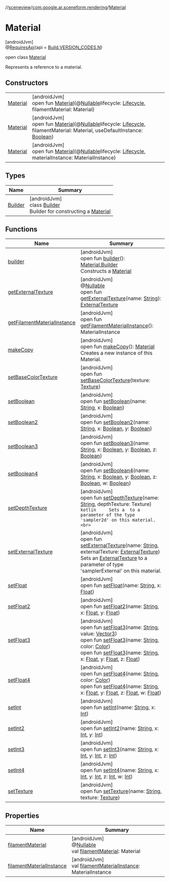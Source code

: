 //[sceneview](../../../index.md)/[com.google.ar.sceneform.rendering](../index.md)/[Material](index.md)

# Material

[androidJvm]\
@[RequiresApi](https://developer.android.com/reference/kotlin/androidx/annotation/RequiresApi.html)(api = [Build.VERSION_CODES.N](https://developer.android.com/reference/kotlin/android/os/Build.VERSION_CODES.html))

open class [Material](index.md)

Represents a reference to a material.

## Constructors

| | |
|---|---|
| [Material](-material.md) | [androidJvm]<br>open fun [Material](-material.md)(@[Nullable](https://developer.android.com/reference/kotlin/androidx/annotation/Nullable.html)lifecycle: [Lifecycle](https://developer.android.com/reference/kotlin/androidx/lifecycle/Lifecycle.html), filamentMaterial: Material) |
| [Material](-material.md) | [androidJvm]<br>open fun [Material](-material.md)(@[Nullable](https://developer.android.com/reference/kotlin/androidx/annotation/Nullable.html)lifecycle: [Lifecycle](https://developer.android.com/reference/kotlin/androidx/lifecycle/Lifecycle.html), filamentMaterial: Material, useDefaultInstance: [Boolean](https://kotlinlang.org/api/latest/jvm/stdlib/kotlin/-boolean/index.html)) |
| [Material](-material.md) | [androidJvm]<br>open fun [Material](-material.md)(@[Nullable](https://developer.android.com/reference/kotlin/androidx/annotation/Nullable.html)lifecycle: [Lifecycle](https://developer.android.com/reference/kotlin/androidx/lifecycle/Lifecycle.html), materialInstance: MaterialInstance) |

## Types

| Name | Summary |
|---|---|
| [Builder](-builder/index.md) | [androidJvm]<br>class [Builder](-builder/index.md)<br>Builder for constructing a [Material](index.md) |

## Functions

| Name | Summary |
|---|---|
| [builder](builder.md) | [androidJvm]<br>open fun [builder](builder.md)(): [Material.Builder](-builder/index.md)<br>Constructs a [Material](index.md) |
| [getExternalTexture](get-external-texture.md) | [androidJvm]<br>@[Nullable](https://developer.android.com/reference/kotlin/androidx/annotation/Nullable.html)<br>open fun [getExternalTexture](get-external-texture.md)(name: [String](https://developer.android.com/reference/kotlin/java/lang/String.html)): [ExternalTexture](../-external-texture/index.md) |
| [getFilamentMaterialInstance](get-filament-material-instance.md) | [androidJvm]<br>open fun [getFilamentMaterialInstance](get-filament-material-instance.md)(): MaterialInstance |
| [makeCopy](make-copy.md) | [androidJvm]<br>open fun [makeCopy](make-copy.md)(): [Material](index.md)<br>Creates a new instance of this Material. |
| [setBaseColorTexture](set-base-color-texture.md) | [androidJvm]<br>open fun [setBaseColorTexture](set-base-color-texture.md)(texture: [Texture](../-texture/index.md)) |
| [setBoolean](set-boolean.md) | [androidJvm]<br>open fun [setBoolean](set-boolean.md)(name: [String](https://developer.android.com/reference/kotlin/java/lang/String.html), x: [Boolean](https://kotlinlang.org/api/latest/jvm/stdlib/kotlin/-boolean/index.html)) |
| [setBoolean2](set-boolean2.md) | [androidJvm]<br>open fun [setBoolean2](set-boolean2.md)(name: [String](https://developer.android.com/reference/kotlin/java/lang/String.html), x: [Boolean](https://kotlinlang.org/api/latest/jvm/stdlib/kotlin/-boolean/index.html), y: [Boolean](https://kotlinlang.org/api/latest/jvm/stdlib/kotlin/-boolean/index.html)) |
| [setBoolean3](set-boolean3.md) | [androidJvm]<br>open fun [setBoolean3](set-boolean3.md)(name: [String](https://developer.android.com/reference/kotlin/java/lang/String.html), x: [Boolean](https://kotlinlang.org/api/latest/jvm/stdlib/kotlin/-boolean/index.html), y: [Boolean](https://kotlinlang.org/api/latest/jvm/stdlib/kotlin/-boolean/index.html), z: [Boolean](https://kotlinlang.org/api/latest/jvm/stdlib/kotlin/-boolean/index.html)) |
| [setBoolean4](set-boolean4.md) | [androidJvm]<br>open fun [setBoolean4](set-boolean4.md)(name: [String](https://developer.android.com/reference/kotlin/java/lang/String.html), x: [Boolean](https://kotlinlang.org/api/latest/jvm/stdlib/kotlin/-boolean/index.html), y: [Boolean](https://kotlinlang.org/api/latest/jvm/stdlib/kotlin/-boolean/index.html), z: [Boolean](https://kotlinlang.org/api/latest/jvm/stdlib/kotlin/-boolean/index.html), w: [Boolean](https://kotlinlang.org/api/latest/jvm/stdlib/kotlin/-boolean/index.html)) |
| [setDepthTexture](set-depth-texture.md) | [androidJvm]<br>open fun [setDepthTexture](set-depth-texture.md)(name: [String](https://developer.android.com/reference/kotlin/java/lang/String.html), depthTexture: Texture)<br>```kotlin     Sets a  to a parameter of the type 'sampler2d' on this material.<br>``` |
| [setExternalTexture](set-external-texture.md) | [androidJvm]<br>open fun [setExternalTexture](set-external-texture.md)(name: [String](https://developer.android.com/reference/kotlin/java/lang/String.html), externalTexture: [ExternalTexture](../-external-texture/index.md))<br>Sets an [ExternalTexture](../-external-texture/index.md) to a parameter of type 'samplerExternal' on this material. |
| [setFloat](set-float.md) | [androidJvm]<br>open fun [setFloat](set-float.md)(name: [String](https://developer.android.com/reference/kotlin/java/lang/String.html), x: [Float](https://kotlinlang.org/api/latest/jvm/stdlib/kotlin/-float/index.html)) |
| [setFloat2](set-float2.md) | [androidJvm]<br>open fun [setFloat2](set-float2.md)(name: [String](https://developer.android.com/reference/kotlin/java/lang/String.html), x: [Float](https://kotlinlang.org/api/latest/jvm/stdlib/kotlin/-float/index.html), y: [Float](https://kotlinlang.org/api/latest/jvm/stdlib/kotlin/-float/index.html)) |
| [setFloat3](set-float3.md) | [androidJvm]<br>open fun [setFloat3](set-float3.md)(name: [String](https://developer.android.com/reference/kotlin/java/lang/String.html), value: [Vector3](../../com.google.ar.sceneform.math/-vector3/index.md))<br>open fun [setFloat3](set-float3.md)(name: [String](https://developer.android.com/reference/kotlin/java/lang/String.html), color: [Color](../-color/index.md))<br>open fun [setFloat3](set-float3.md)(name: [String](https://developer.android.com/reference/kotlin/java/lang/String.html), x: [Float](https://kotlinlang.org/api/latest/jvm/stdlib/kotlin/-float/index.html), y: [Float](https://kotlinlang.org/api/latest/jvm/stdlib/kotlin/-float/index.html), z: [Float](https://kotlinlang.org/api/latest/jvm/stdlib/kotlin/-float/index.html)) |
| [setFloat4](set-float4.md) | [androidJvm]<br>open fun [setFloat4](set-float4.md)(name: [String](https://developer.android.com/reference/kotlin/java/lang/String.html), color: [Color](../-color/index.md))<br>open fun [setFloat4](set-float4.md)(name: [String](https://developer.android.com/reference/kotlin/java/lang/String.html), x: [Float](https://kotlinlang.org/api/latest/jvm/stdlib/kotlin/-float/index.html), y: [Float](https://kotlinlang.org/api/latest/jvm/stdlib/kotlin/-float/index.html), z: [Float](https://kotlinlang.org/api/latest/jvm/stdlib/kotlin/-float/index.html), w: [Float](https://kotlinlang.org/api/latest/jvm/stdlib/kotlin/-float/index.html)) |
| [setInt](set-int.md) | [androidJvm]<br>open fun [setInt](set-int.md)(name: [String](https://developer.android.com/reference/kotlin/java/lang/String.html), x: [Int](https://kotlinlang.org/api/latest/jvm/stdlib/kotlin/-int/index.html)) |
| [setInt2](set-int2.md) | [androidJvm]<br>open fun [setInt2](set-int2.md)(name: [String](https://developer.android.com/reference/kotlin/java/lang/String.html), x: [Int](https://kotlinlang.org/api/latest/jvm/stdlib/kotlin/-int/index.html), y: [Int](https://kotlinlang.org/api/latest/jvm/stdlib/kotlin/-int/index.html)) |
| [setInt3](set-int3.md) | [androidJvm]<br>open fun [setInt3](set-int3.md)(name: [String](https://developer.android.com/reference/kotlin/java/lang/String.html), x: [Int](https://kotlinlang.org/api/latest/jvm/stdlib/kotlin/-int/index.html), y: [Int](https://kotlinlang.org/api/latest/jvm/stdlib/kotlin/-int/index.html), z: [Int](https://kotlinlang.org/api/latest/jvm/stdlib/kotlin/-int/index.html)) |
| [setInt4](set-int4.md) | [androidJvm]<br>open fun [setInt4](set-int4.md)(name: [String](https://developer.android.com/reference/kotlin/java/lang/String.html), x: [Int](https://kotlinlang.org/api/latest/jvm/stdlib/kotlin/-int/index.html), y: [Int](https://kotlinlang.org/api/latest/jvm/stdlib/kotlin/-int/index.html), z: [Int](https://kotlinlang.org/api/latest/jvm/stdlib/kotlin/-int/index.html), w: [Int](https://kotlinlang.org/api/latest/jvm/stdlib/kotlin/-int/index.html)) |
| [setTexture](set-texture.md) | [androidJvm]<br>open fun [setTexture](set-texture.md)(name: [String](https://developer.android.com/reference/kotlin/java/lang/String.html), texture: [Texture](../-texture/index.md)) |

## Properties

| Name | Summary |
|---|---|
| [filamentMaterial](filament-material.md) | [androidJvm]<br>@[Nullable](https://developer.android.com/reference/kotlin/androidx/annotation/Nullable.html)<br>val [filamentMaterial](filament-material.md): Material |
| [filamentMaterialInstance](filament-material-instance.md) | [androidJvm]<br>val [filamentMaterialInstance](filament-material-instance.md): MaterialInstance |
